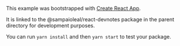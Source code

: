 This example was bootstrapped with [Create React App](https://github.com/facebook/create-react-app).

It is linked to the @sampaioleal/react-devnotes package in the parent directory for development purposes.

You can run `yarn install` and then `yarn start` to test your package.
